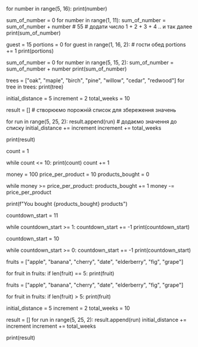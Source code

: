 for number in range(5, 16):
    print(number)

sum_of_number = 0
for number in range(1, 11):
    sum_of_number = sum_of_number + number  # 55 # додати число 1 + 2 + 3 + 4 .. и так далее
print(sum_of_number)

guest = 15
portions = 0
for guest in range(1, 16, 2):  # гости обед
    portions += 1
print(portions)

sum_of_number = 0
for number in range(5, 15, 2):
    sum_of_number = sum_of_number + number
print(sum_of_number)

trees = ["oak", "maple", "birch", "pine", "willow", "cedar", "redwood"]
for tree in trees:
    print(tree)

initial_distance = 5
increment = 2
total_weeks = 10

result = []  # створюємо порожній список для збереження значень

for run in range(5, 25, 2):
    result.append(run)  # додаємо значення до списку
    initial_distance += increment
    increment += total_weeks

print(result)

count = 1

while count <= 10:
    print(count)
    count += 1

money = 100
price_per_product = 10
products_bought = 0

while money >= price_per_product:
    products_bought += 1
    money -= price_per_product


print(f"You bought {products_bought} products")

countdown_start = 11

while countdown_start >= 1:
    countdown_start += -1
    print(countdown_start)

countdown_start = 10

while countdown_start >= 0:
    countdown_start += -1
    print(countdown_start)

fruits = ["apple", "banana", "cherry", "date", "elderberry", "fig", "grape"]

for fruit in fruits:
    if len(fruit) == 5:
        print(fruit)

fruits = ["apple", "banana", "cherry", "date", "elderberry", "fig", "grape"]

for fruit in fruits:
    if len(fruit) > 5:
        print(fruit)


initial_distance = 5
increment = 2
total_weeks = 10

result = []
for run in range(5, 25, 2):
    result.append(run)
    initial_distance += increment
    increment += total_weeks

print(result)

